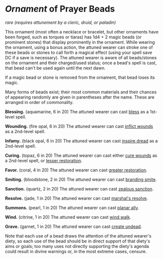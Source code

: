 # *Ornament* of Prayer Beads
*rare (requires attunement by a cleric, druid, or paladin)*

This ornament (most often a necklace or bracelet, but other ornaments have been forged, such as torques or tiaras) has 1d4 + 2 magic beads (or prominent stones) that display prominently in the ornament. While wearing the ornament, using a bonus action, the attuned wearer can stroke one of these beads or stones to call forth a magical effect (using your spell save DC if a save is necessary). The attuned wearer is aware of all beads/stones on the ornament and their charged/used status; once a bead's spell is cast, that bead can't be used again until the next dawn.

If a magic bead or stone is removed from the ornament, that bead loses its magic.

Many forms of beads exist; their most common materials and their chances of appearing randomly are given in parentheses after the name. These are arranged in order of commonality.

**Blessing.** (aquamarine, 6 in 20) The attuned wearer can cast [bless](../Spells/bless.md) as a 1st-level spell.

**Wounding.** (fire opal, 6 in 20) The attuned wearer can cast [inflict wounds](../Spells/inflict-wounds.md) as a 2nd-level spell.

**Infamy.** (black opal, 6 in 20) The attuned wearer can cast [inspire dread](../Spells/inspire-dread.md) as a 2nd-level spell.

**Curing.** (topaz, 6 in 20) The attuned wearer can cast either [cure wounds](../Spells/cure-wounds.md) as a 2nd-level spell, or [lesser restoration](../Spells/lesser-restoration.md).

**Favor.** (coral, 4 in 20) The attuned wearer can cast [greater restoration](../Spells/greater-restoration.md).

**Smiting.** (bloodstone, 2 in 20) The attuned wearer can cast [branding smite](../Spells/branding-smite.md).

**Sanction.** (quartz, 2 in 20) The attuned wearer can cast [zealous sanction](../Spells/zealous-sanction.md).

**Resolve.** (jade, 1 in 20) The attuned wearer can cast [marshal's resolve](../Spells/marshals-resolve.md).

**Summons.** (pearl, 1 in 20) The attuned wearer can cast [planar ally](../Spells/planar-ally.md).

**Wind.** (citrine, 1 in 20) The attuned wearer can cast [wind walk](../Spells/wind-walk.md).

**Grave.** (garnet, 1 in 20) The attuned wearer can cast [create undead](../Spells/create-undead.md).

Note that each use of a bead draws the attention of the attuned wearer's diety, so each use of the bead should be in direct support of that diety's aims or goals; too many uses not directly supporting the diety's agenda could result in divine warnings or, in the most extreme cases, censure.